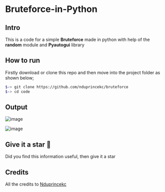# Bruteforce-in-Python

Intro
-----
This is a code for a simple  **Bruteforce** made in python 
with help of the **random** module and **Pyautogui** library  


How to run 
---------

Firstly download or clone this repo and then move into the project folder as shown below;

```bash
$-> git clone https://github.com/nduprincekc/bruteforce
$-> cd code
```

Output
--------
![image](https://user-images.githubusercontent.com/9885341/153766943-b7ff5245-58aa-4785-86b4-8068271bfc58.png)

![image](https://user-images.githubusercontent.com/9885341/153766879-c6121b21-6312-457a-9f45-297a648caab7.png)


Give it a star :tada:
--------------
Did you find this information useful, then give it a star 


Credits
-----------
All the credits to [Nduprincekc](github.com/nduprincekc)
